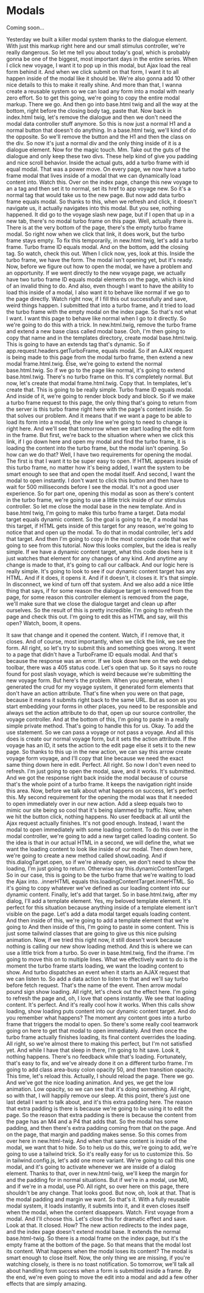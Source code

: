 # Modals

Coming soon...

Yesterday we built a killer modal system thanks to the dialogue element. With just this markup right here and our small stimulus controller, we're really dangerous. So let me tell you about today's goal, which is probably gonna be one of the biggest, most important days in the entire series. When I click new voyage, I want it to pop up in this modal, but Ajax load the real form behind it. And when we click submit on that form, I want it to all happen inside of the modal like it should be. We're also gonna add 10 other nice details to this to make it really shine. And more than that, I wanna create a reusable system so we can load any form into a modal with nearly zero effort. So to get this going, we're going to copy the entire modal markup. There we go. And then go into base.html twig and all the way at the bottom, right before the closing body tag, paste that. Now back in index.html twig, let's remove the dialogue and then we don't need the modal data controller stuff anymore. So this is now just a normal H1 and a normal button that doesn't do anything. In a base.html twig, we'll kind of do the opposite. So we'll remove the button and the H1 and then the class on the div. So now it's just a normal div and the only thing inside of it is a dialogue element. Now for the magic touch. Mm. Take out the guts of the dialogue and only keep these two divs. These help kind of give you padding and nice scroll behavior. Inside the actual guts, add a turbo frame with id equal modal. That was a power move. On every page, we now have a turbo frame modal that lives inside of a modal that we can dynamically load content into. Watch this. Over on the index page, change this new voyage to an a tag and then set it to normal, set its href to app voyage new. So it's a normal tag that would take us to the new page. But now add data turbo frame equals modal. So thanks to this, when we refresh and click, it doesn't navigate us, it actually navigates into this modal. But you see, nothing happened.  It did go to the voyage slash new page, but if I open that up in a new tab, there's no modal turbo frame on this page. Well, actually there is. There is at the very bottom of the page, there's the empty turbo frame modal. So right now when we click that link, it does work, but the turbo frame stays empty. To fix this temporarily, in new.html twig, let's add a turbo frame. Turbo frame ID equals modal. And on the bottom, add the closing tag. So watch, check this out. When I click now, yes, look at this. Inside the turbo frame, we have the form. The modal isn't opening yet, but it's ready. Now, before we figure out how to open the modal, we have a problem and an opportunity. If we went directly to the new voyage page, we actually have two turbo frame ID equals modal elements on the page, which is kind of an invalid thing to do. And also, even though I want to have the ability to load this inside of a modal, I also want it to behave like normal if we go to the page directly. Watch right now, if I fill this out successfully and save, weird things happen. I submitted that into a turbo frame, and it tried to load the turbo frame with the empty modal on the index page. So that's not what I want. I want this page to behave like normal when I go to it directly. So we're going to do this with a trick. In new.html.twig, remove the turbo frame and extend a new base class called modal base. Ooh, I'm then going to copy that name and in the templates directory, create modal base.html.twig. This is going to have an extends tag that's dynamic. So if app.request.headers.getTurboFrame, equals modal. So if an AJAX request is being made to this page from the modal turbo frame, then extend a new modal frame.html.twig. Else, we're going to extend the normal base.html.twig. So if we go to the page like normal, it's going to extend base.html.twig. There's no turbo frame on this. It's completely normal. But now, let's create that modal frame.html.twig. Copy that. In templates, let's create that. This is going to be really simple.  Turbo frame ID equals modal. And inside of it, we're going to render block body and block. So if we make a turbo frame request to this page, the only thing that's going to return from the server is this turbo frame right here with the page's content inside. So that solves our problem. And it means that if we want a page to be able to load its form into a modal, the only line we're going to need to change is right here. And we'll see that tomorrow when we start loading the edit form in the frame. But first, we're back to the situation where when we click this link, if I go down here and open my modal and find the turbo frame, it is loading the content into the turbo frame, but the modal isn't opening. So how can we do that? Well, I have two requirements for opening the modal. The first is that I want it to be super easy to open. If HTML appears inside of this turbo frame, no matter how it's being added, I want the system to be smart enough to see that and open the modal itself. And second, I want the modal to open instantly. I don't want to click this button and then have to wait for 500 milliseconds before I see the modal. It's not a good user experience. So for part one, opening this modal as soon as there's content in the turbo frame, we're going to use a little trick inside of our stimulus controller. So let me close the modal base in the new template. And in base.html twig, I'm going to make this turbo frame a target. Data modal target equals dynamic content. So the goal is going to be, if a modal has this target, if HTML gets inside of this target for any reason, we're going to notice that and open up the modal. To do that in modal controller, let's add that target. And then I'm going to copy in the most complex code that we're going to see from this tutorial. Now this looks complex, but the idea is really simple. If we have a dynamic content target, what this code does here is it just watches that element for any changes of any kind.  And anytime any change is made to that, it's going to call our callback. And our logic here is really simple. It's going to look to see if our dynamic content target has any HTML. And if it does, it opens it. And if it doesn't, it closes it. It's that simple. In disconnect, we kind of turn off that system. And we also add a nice little thing that says, if for some reason the dialogue target is removed from the page, for some reason this controller element is removed from the page, we'll make sure that we close the dialogue target and clean up after ourselves. So the result of this is pretty incredible. I'm going to refresh the page and check this out. I'm going to edit this as HTML and say, will this open? Watch, boom, it opens.

It saw that change and it opened the content. Watch, if I remove that, it closes. And of course, most importantly, when we click the link, we see the form. All right, so let's try to submit this and something goes wrong. It went to a page that didn't have a TurboFrame ID equals modal. And that's because the response was an error. If we look down here on the web debug toolbar, there was a 405 status code. Let's open that up. So it says no route found for post slash voyage, which is weird because we're submitting the new voyage form. But here's the problem. When you generate, when I generated the crud for my voyage system, it generated form elements that don't have an action attribute. That's fine when you were on that page, because it means it submits right back to the same URL. But as soon as you start embedding your forms in other places, you need to be responsible and always set the action attribute to do that, open up our source controller, the voyage controller. And at the bottom of this, I'm going to paste in a really simple private method. That's going to handle this for us. Okay. To add the use statement. So we can pass a voyage or not pass a voyage. And all this does is create our normal voyage form, but it sets the action attribute. If the voyage has an ID, it sets the action to the edit page else it sets it to the new page. So thanks to this up in the new action, we can say this arrow create voyage form voyage, and I'll copy that line because we need the exact same thing down here in edit. Perfect. All right. So now I don't even need to refresh. I'm just going to open the modal, save, and it works. It's submitted. And we got the response right back inside the modal because of course that's the whole point of a turbo frame. It keeps the navigation right inside this area. Now, before we talk about what happens on success, let's perfect this. My second requirement for the opening the modal was that it needed to open immediately over in our new action. Add a sleep equals two to mimic our site being so cool that it's being slammed by traffic.  Now, when we hit the button click, nothing happens. No user feedback at all until the Ajax request actually finishes. It's not good enough. Instead, I want the modal to open immediately with some loading content. To do this over in the modal controller, we're going to add a new target called loading content. So the idea is that in our actual HTML in a second, we will define the, what we want the loading content to look like inside of our modal. Then down here, we're going to create a new method called showLoading. And if this.dialogTarget.open, so if we're already open, we don't need to show the loading, I'm just going to return. Otherwise say this.dynamicContentTarget. So in our case, this is going to be the turbo frame that we're waiting to load the Ajax into. .innerHTML equals this.loadingContentTarget.innerHTML. So it's going to copy whatever we've defined as our loading content into our dynamic content. Finally, let's add that target. So in base.html.twig, after my dialog, I'll add a template element. Yes, my beloved template element. It's perfect for this situation because anything inside of a template element isn't visible on the page. Let's add a data modal target equals loading content. And then inside of this, we're going to add a template element that we're going to And then inside of this, I'm going to paste in some content. This is just some tailwind classes that are going to give us this nice pulsing animation. Now, if we tried this right now, it still doesn't work because nothing is calling our new show loading method. And this is where we can use a little trick from a turbo. So over in base.html.twig, find the iframe. I'm going to move this on to multiple lines. What we effectively want to do is the moment the turbo frame starts loading, we want the loading content to show. And turbo dispatches an event when it starts an AJAX request that we can listen to. So add a data action to listen to that and we'll say turbo before fetch request. That's the name of the event. Then arrow modal pound sign show loading. All right, let's check out the effect here. I'm going to refresh the page and, oh, I love that opens instantly. We see that loading content. It's perfect.  And it's really cool how it works. When this calls show loading, show loading puts content into our dynamic content target. And do you remember what happens? The moment any content goes into a turbo frame that triggers the modal to open. So there's some really cool teamwork going on here to get that modal to open immediately. And then once the turbo frame actually finishes loading, its final content overrides the loading. All right, so we're almost there to making this perfect, but I'm not satisfied yet. And while I have that sleep in there, I'm going to hit save. Look it, nothing happens. There's no feedback while that's loading. Fortunately, that's easy to fix, and we've already done it on a different turbo frame. I'm going to add class area-busy colon opacity 50, and then transition opacity. This time, let's reload this. Actually, I should reload the page. There we go. And we've got the nice loading animation. And yes, we get the low animation. Low opacity, so we can see that it's doing something. All right, so with that, I will happily remove our sleep. At this point, there's just one last detail I want to talk about, and it's this extra padding here. The reason that extra padding is there is because we're going to be using it to edit the page. So the reason that extra padding is there is because the content from the page has an M4 and a P4 that adds that. So the modal has some padding, and then there's extra padding coming from that on the page. And on the page, that margin and padding makes sense. So this comes from over here in new.html-twig. And when that same content is inside of the modal, we want that to hide. So to help us do this, we're going to add, we're going to use a tailwind trick. So it's really easy for us to customize this. So in tailwind.config.js, let's add one more variant. We're going to call this one modal, and it's going to activate whenever we are inside of a dialog element. Thanks to that, over in new.html-twig, we'll keep the margin for and the padding for in normal situations. But if we're in a modal, use M0, and if we're in a modal, use P0.  All right, so over here on this page, there shouldn't be any change. That looks good. But now, oh, look at that. That is the modal padding and margin we want. So that's it. With a fully reusable modal system, it loads instantly, it submits into it, and it even closes itself when the modal, when the content disappears. Watch. First voyage from a modal. And I'll choose this. Let's close this for dramatic effect and save. Look at that. It closed. How? The new action redirects to the index page, and the index page doesn't extend modal base. It extends the normal base.html-twig. So there is a modal frame on the index page, but it's the empty frame at the bottom of the page. So that means that the modal lost its content. What happens when the modal loses its content? The modal is smart enough to close itself. Now, the only thing we are missing, if you're watching closely, is there is no toast notification. So tomorrow, we'll talk all about handling form success when a form is submitted inside a frame. By the end, we're even going to move the edit into a modal and add a few other effects that are simply amazing.
